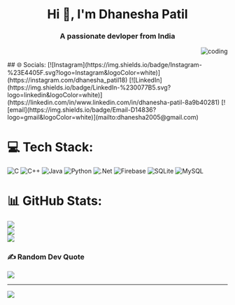 <h1 align="center">Hi 👋, I'm Dhanesha Patil</h1>
<h3 align="center">A passionate devloper from India</h3>

<p align="right"> <img src="https://[komarev.com/ghpvc/?username=imcoder130&label=Profile%20views&color=0e75b6&style=flat](https://www.google.com/url?sa=i&url=https%3A%2F%2Fgithub.com%2Fkrsakshi%2Fkrsakshi&psig=AOvVaw34-HULJY7JAKtFxbT99L-z&ust=1756717149973000&source=images&cd=vfe&opi=89978449&ved=0CBQQjRxqFwoTCOjgt8PXtI8DFQAAAAAdAAAAABA8)" alt="coding" /> </p>
## 🌐 Socials:
[![Instagram](https://img.shields.io/badge/Instagram-%23E4405F.svg?logo=Instagram&logoColor=white)](https://instagram.com/dhanesha_patil18) [![LinkedIn](https://img.shields.io/badge/LinkedIn-%230077B5.svg?logo=linkedin&logoColor=white)](https://linkedin.com/in/www.linkedin.com/in/dhanesha-patil-8a9b40281) [![email](https://img.shields.io/badge/Email-D14836?logo=gmail&logoColor=white)](mailto:dhanesha2005@gmail.com) 

# 💻 Tech Stack:
![C](https://img.shields.io/badge/c-%2300599C.svg?style=for-the-badge&logo=c&logoColor=white) ![C++](https://img.shields.io/badge/c++-%2300599C.svg?style=for-the-badge&logo=c%2B%2B&logoColor=white) ![Java](https://img.shields.io/badge/java-%23ED8B00.svg?style=for-the-badge&logo=openjdk&logoColor=white) ![Python](https://img.shields.io/badge/python-3670A0?style=for-the-badge&logo=python&logoColor=ffdd54) ![.Net](https://img.shields.io/badge/.NET-5C2D91?style=for-the-badge&logo=.net&logoColor=white) ![Firebase](https://img.shields.io/badge/firebase-a08021?style=for-the-badge&logo=firebase&logoColor=ffcd34) ![SQLite](https://img.shields.io/badge/sqlite-%2307405e.svg?style=for-the-badge&logo=sqlite&logoColor=white) ![MySQL](https://img.shields.io/badge/mysql-4479A1.svg?style=for-the-badge&logo=mysql&logoColor=white)
# 📊 GitHub Stats:
![](https://github-readme-stats.vercel.app/api?username=imcoder130&theme=dark&hide_border=false&include_all_commits=true&count_private=false)<br/>
![](https://nirzak-streak-stats.vercel.app/?user=imcoder130&theme=dark&hide_border=false)<br/>
![](https://github-readme-stats.vercel.app/api/top-langs/?username=imcoder130&theme=dark&hide_border=false&include_all_commits=true&count_private=false&layout=compact)

### ✍️ Random Dev Quote
![](https://quotes-github-readme.vercel.app/api?type=horizontal&theme=dark)

---
[![](https://visitcount.itsvg.in/api?id=imcoder130&icon=0&color=0)](https://visitcount.itsvg.in)

<!-- Proudly created with GPRM ( https://gprm.itsvg.in ) -->
